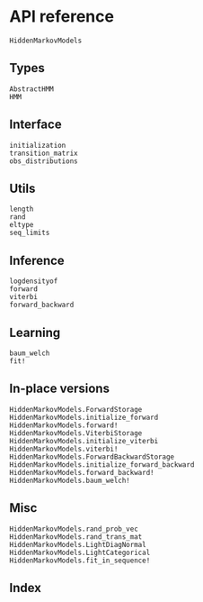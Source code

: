 # API reference

```@docs
HiddenMarkovModels
```

## Types

```@docs
AbstractHMM
HMM
```

## Interface

```@docs
initialization
transition_matrix
obs_distributions
```

## Utils

```@docs
length
rand
eltype
seq_limits
```

## Inference

```@docs
logdensityof
forward
viterbi
forward_backward
```

## Learning

```@docs
baum_welch
fit!
```

## In-place versions

```@docs
HiddenMarkovModels.ForwardStorage
HiddenMarkovModels.initialize_forward
HiddenMarkovModels.forward!
HiddenMarkovModels.ViterbiStorage
HiddenMarkovModels.initialize_viterbi
HiddenMarkovModels.viterbi!
HiddenMarkovModels.ForwardBackwardStorage
HiddenMarkovModels.initialize_forward_backward
HiddenMarkovModels.forward_backward!
HiddenMarkovModels.baum_welch!
```

## Misc

```@docs
HiddenMarkovModels.rand_prob_vec
HiddenMarkovModels.rand_trans_mat
HiddenMarkovModels.LightDiagNormal
HiddenMarkovModels.LightCategorical
HiddenMarkovModels.fit_in_sequence!
```

## Index

```@index
```
